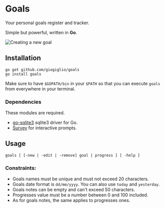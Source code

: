 # Goals
Your personal goals register and tracker.

Simple but powerful, written in __Go__.

![Creating a new goal ](https://image.ibb.co/gHFKVA/ezgif-com-gif-maker-2.gif)

## Installation
```
go get github.com/giogiglio/goals
go install goals
```

Make sure to have `$GOPATH/bin` in your `$PATH` so that you can execute `goals` from everywhere in your terminal.

### Dependencies
These modules are required.
- [go-sqlite3](https://github.com/mattn/go-sqlite3) sqlite3 driver for Go.
- [Survey](https://github.com/AlecAivazis/survey) for interactive prompts.

## Usage
```
goals [ [-new | -edit | -remove] goal | progress ] [ -help ]
```

### Constraints:
- Goals names must be unique and must not exceed 20 characters.
- Goals date format is `dd/mm/yyyy`. You can also use `today` and `yesterday`.
- Goals notes can be empty and can't exceed 50 characters.
- Progresses value must be a number between 0 and 100 included.
- As for goals notes, the same applies to progresses ones.
